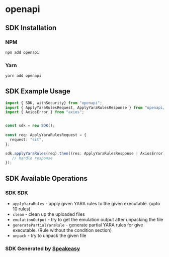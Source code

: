 # openapi

<!-- Start SDK Installation -->
## SDK Installation

### NPM

```bash
npm add openapi
```

### Yarn

```bash
yarn add openapi
```
<!-- End SDK Installation -->

## SDK Example Usage
<!-- Start SDK Example Usage -->
```typescript
import { SDK, withSecurity} from "openapi";
import { ApplyYaraRulesRequest, ApplyYaraRulesResponse } from "openapi/src/sdk/models/operations";
import { AxiosError } from "axios";


const sdk = new SDK();
    
const req: ApplyYaraRulesRequest = {
  request: "sit",
};

sdk.applyYaraRules(req).then((res: ApplyYaraRulesResponse | AxiosError) => {
   // handle response
});
```
<!-- End SDK Example Usage -->

<!-- Start SDK Available Operations -->
## SDK Available Operations

### SDK SDK

* `applyYaraRules` - apply given YARA rules to the given executable. (upto 10 rules)
* `clean` - clean up the uploaded files
* `emulationOutput` - try to get the emulation output after unpacking the file
* `generatePartialYaraRule` - generate partial YARA rules for give executable. (Rule without the condition section)
* `unpack` - try to unpack the given file

<!-- End SDK Available Operations -->

### SDK Generated by [Speakeasy](https://docs.speakeasyapi.dev/docs/using-speakeasy/client-sdks)
